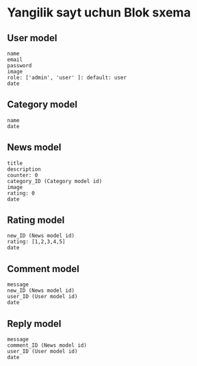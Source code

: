 # Yangilik sayt uchun Blok sxema 


## User model
```
name
email
password
image
role: ['admin', 'user' ]: default: user
date
```

## Category model
```
name
date
```


## News model
```
title
description
counter: 0
category_ID (Category model id)
image
rating: 0
date
```


## Rating model
```
new_ID (News model id)
rating: [1,2,3,4,5]
date
```


## Comment model
```
message
new_ID (News model id)
user_ID (User model id) 
date
```


## Reply model
```
message
comment_ID (News model id)
user_ID (User model id)
date
```











